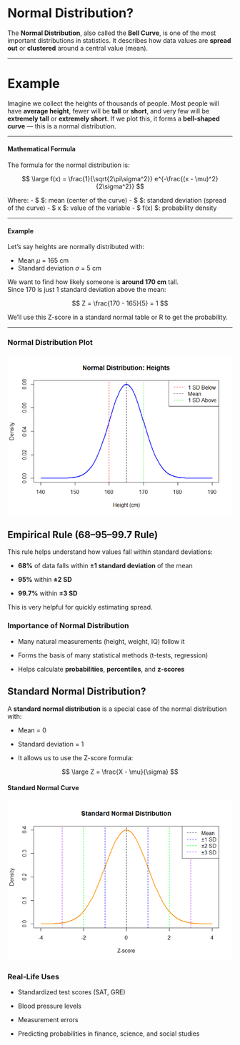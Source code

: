 <script type="text/javascript" async
    src="https://polyfill.io/v3/polyfill.min.js?features=es6">
</script>
<script type="text/javascript" async
    src="https://cdnjs.cloudflare.com/ajax/libs/mathjax/3.2.0/es5/tex-mml-chtml.js">
</script>

# Normal Distribution?

The **Normal Distribution**, also called the **Bell Curve**, is one of
the most important distributions in statistics. It describes how data
values are **spread out** or **clustered** around a central value
(mean).

------------------------------------------------------------------------

# Example

Imagine we collect the heights of thousands of people. Most people will
have **average height**, fewer will be **tall** or **short**, and very
few will be **extremely tall** or **extremely short**. If we plot this,
it forms a **bell-shaped curve** — this is a normal distribution.

------------------------------------------------------------------------

#### Mathematical Formula

The formula for the normal distribution is:

$$
\large f(x) = \frac{1}{\sqrt{2\pi\sigma^2}} e^{-\frac{(x - \mu)^2}{2\sigma^2}}
$$

Where: - $ $: mean (center of the curve) - $ $: standard deviation
(spread of the curve) - $ x $: value of the variable - $ f(x) $:
probability density

------------------------------------------------------------------------

#### Example

Let’s say heights are normally distributed with:

-   Mean *μ* = 165 cm  
-   Standard deviation *σ* = 5 cm

We want to find how likely someone is **around 170 cm** tall.  
Since 170 is just 1 standard deviation above the mean:

$$
Z = \frac{170 - 165}{5} = 1
$$

We’ll use this Z-score in a standard normal table or R to get the
probability.

------------------------------------------------------------------------

### Normal Distribution Plot

![](Normal-Distribution_files/figure-markdown_strict/unnamed-chunk-1-1.png)

## Empirical Rule (68–95–99.7 Rule)

This rule helps understand how values fall within standard deviations:

-   **68%** of data falls within **±1 standard deviation** of the mean

-   **95%** within **±2 SD**

-   **99.7%** within **±3 SD**

This is very helpful for quickly estimating spread.

### Importance of Normal Distribution

-   Many natural measurements (height, weight, IQ) follow it

-   Forms the basis of many statistical methods (t-tests, regression)

-   Helps calculate **probabilities**, **percentiles**, and **z-scores**

## Standard Normal Distribution?

A **standard normal distribution** is a special case of the normal
distribution with:

-   Mean = 0

-   Standard deviation = 1

-   It allows us to use the Z-score formula:

$$
\large Z = \frac{X - \mu}{\sigma}
$$

#### Standard Normal Curve

![](Normal-Distribution_files/figure-markdown_strict/unnamed-chunk-2-1.png)

### Real-Life Uses

-   Standardized test scores (SAT, GRE)

-   Blood pressure levels

-   Measurement errors

-   Predicting probabilities in finance, science, and social studies
